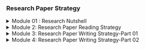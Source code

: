 ### Research Paper Strategy
<details>
<summary>Module 01 : Research Nutshell</summary>

<details>
<summary>Class 01 : Basic of Research and Research Paper</summary>

**What is Research**

- Research is defined as the creation of new knowledge and/or the use of existing
knowledge in a new and creative way so as to generate new concepts, methodologies and understandings.
- This could include synthesis and analysis of previous research
to the extent that it leads to new and creative outcomes.

**Aim of Research**

- New Knowledge / Information
- Finding Application
- Verifying existing knowledge
- To improve the life style

**What is important feature ?**

- Quality Research
    
    > It is important to maintain quality than quantity. It should be good, verified research.
    > 

**Research Paper**

- A paper that outlines a research challenge, explains why it is important to solve, describes a new solution/answer, and provides some verifications.

**Research paper Example (`Journal Paper`)**

- [Moving Object Detection Using Ultrasonic Radar with Proper Distance, Direction, and Object Shape Analysis](https://www.semanticscholar.org/paper/Moving-Object-Detection-Using-Ultrasonic-Radar-with-Biswas-Abedin/85be687d28b02c914fa6b36dbb03966604a14487)
- Title
- Author names
- Researcher affiliation
- Keywords
- Abstract
- Introduction
- literature review
- Methodology
- Flowchart + Block diagram + Picture
- Result + Result analysis + Visual representation + Graphs
- Discussion
- Comparison with previous work
- Conclusions
- References

**Necessary Tips For Enhancing Skill**

- Finding relevant sources
- Language proficiency
- Organizing information
- Time management

</details>

<details>

<summary>Class 02 : Types of Research Paper and Research Paper Length</summary>

**Types of Research Paper**

- Analytical Research Paper (review paper)
    - A review paper refers to the study and survey of a recently published research paper on a specific topic or subject.
    
    > In analytical writing, an author gathers information from a number of credible and reliable sources and then combines the information to come up with an analysis in the form of an essay.
    >
- Argumentative (Persuasive) Research Paper Definition Paper (problem statement - idea)
    - When a researchers partake in an original study or investigation of a unique topic, the findings of that study are presented as a research paper.
    
    > The argumentative writing goes beyond demonstrating your ideas in a manner that support your thesis statement. An author takes one side of an argument and develops it.
    > 
- Compare and Contrast Paper
- Cause and Effect Paper
- Interpretative Paper
- Experimental Research Paper

**Length of Research Paper**

- Conference Paper `4-6` Pages.
- Journal Paper `12 or more than 20` Pages.

**Conference Paper Example**

- [Hybrid CNN-SVM Model for Brain Tumor Classification utilizing Different Datasets](https://ieeexplore.ieee.org/document/9641201)
- Title
- Author name
- Authors affiliation
- Abstract
- Keywords
- Introduction
- Methodology
- Dataset details
- Steps , flowchart , block diagram
- Research analysis
- Environment
- Mathematical expression
- Comparison
- Conclusions
- Acknowledgement
- References (`14-18`)

**Which Paper is Best**

- It is difficult to say which is best
- Both Research & Review paper are good.
- Focus on where the paper will be submitted.
- Must justify the value of a journal / conference before publishing there.

**Should I Submit My Paper to a Conference or a Journal**

- It depend on research topic
- If it required more analysis —> `Journal Paper`
- Less length analysis —> `Conference Paper`
- Must verify the quality before submission.

</details>

<details>
<summary>Class 03 : Why Research Paper Writing is Important </summary>

**Importance of Research Paper Writing**

- Research sharing, representation of research findings
- Develop critical evaluation ability
- Develop reasoning skills
- Enhance technical writing  proficiency
- Important for research based careers

**When should we need to start writing?**

- After finishing the overall experiment
- After organizing all resources
- After obtaining all the significant outcomes
- Must ensure that your experiment / analysis / process done perfectly

**Important Factors**

- Selection of research topic
- Regularity
- Patience
- Dedication

**Novelty in research**

- What’s new in your research
- What improvement is done
- What significant of that development

</details>

<details>
<summary>Quiz</summary>

1. **It’s not waste of time if**

- [ ]  One is unable to find out the limitation
- [x]  Both (i) & (iii) are correct
- [ ]  One is unable to find the research gap

2. **When should we need to start writing of research paper?**

- [ ]  When all experimental process is finished
- [ ]  When we already finish collecting resource
- [x]  When all experimental process is done and data is obtained

3. **One the important factor of research is:**

- [ ]  Help to build self confidence
- [x]  Quality of research paper
- [ ]  Quantity of research paper

4. **_______ proficiency is helpful for improved research paper writing.**

- [ ]  Writing
- [ ]  Describing problem statement
- [x]  Language

5. **Which paper provides new investigation?**

- [ ]  Survey research paper
- [x]  Research paper or Experimental research paper
- [ ]  Review research paper

</details>

</details>

<details>

<summary>Module 2: Research Paper Reading Strategy</summary>

<details>

<summary>Class 01 : Why reading research paper is imperative / How to get research papers</summary>

 **Why reading research paper is imperative?**
        
- To get the proper idea
    - Basic idea on that topic
    - methodology
    - working procedure
- To keep updated yourself
    - get idea from old research
    - update information
- To find out the limitations
    - challenging task solution
    - find the limitation on that challenge
    - previous research limitations

**How to get research papers**

| Source | Uses | Link |
| --- | --- | --- |
| Google Scholar | Find the related papers. | https://scholar.google.com/ |
| Sci-Hub | Provide the DOI. | https://sci-hub.se/ |
| ResearchGate | Find the author and paper. | https://www.researchgate.net/ |
| Approach to authors | You can request for that paper. |  |
| ORCID | Open Researcher and Contributor IDentifier . Uniquely identify authors and contributors. | https://orcid.org/ |
| Scopus | Indexing Abstract and citation database. | https://www.scopus.com/home.uri |
| Academia | A for-profit open repository of academic articles free to read by visitors. | https://www.academia.edu/ |

</details>

<details>

<summary>Class 02 : How to read papers in effective way</summary>

**How to read papers in effective way**

- Take your time
- Try to understand
- Be patient
- Take help

**Strategies**

- Read the title
    - does it suit for my research
    - is it related to my research
- Look through the abstract
    - get the idea of that paper
- Go to the Conclusion
    - get the summary of the research
    - result of the end research
    - some researchers write the limitation in this part and what is future plan of his research
- Think about Context and Contribution
    - what problem is solved by this research

**Read more if it pass the strategies**

- Understand the methodology
    - problem can be solved in many way
    - what method is used by the author to solve the problem
    - understand that method
- Read the result and other sections
    - what result that author found
    - how the author analyses
    - how much I need to improve that result
- Finding innovation, hidden failings / assumptions
    - What innovation is found by this research
    - what was author contribution
    - find the limitation
- Notes everything

**Presentation Takeaways**

- Picture
- Graphs
- Flowcharts
- Diagrams

**How many papers we need to read before publishing**

- There is no limit
    - read until get enough knowledge about that topic

**Critically select the most important papers**

- Find the best paper that suit my topic
- gather important information

</details>

<details>

<summary>Quiz</summary>

1. **When we are reading a research paper we need to take enough time to understand it.**

- [ ]  False
- [x]  True

2. **We need to search the appropriate resource for own research and for that we**

- [ ]  We look first at the methodology section of that paper
- [ ]  We look first at the Abstract part of that paper
- [x]  We look first at the title of that paper

3. **Without knowing the topic properly it’s impossible to do great research**

- [x]  True
- [ ]  False

</details>

</details>

<details>
<summary>Module 3: Research Paper Writing Strategy-Part 01</summary>

<details>
<summary>Class 01 : Writing the first draft / Proper Research Title / Key word</summary>

**How to Write Title**

- Make a draft paper
    - Just in organized way
    - Without any format
- Let’s recap the format
    - Try to know the details of each point
        - Paper title
        - Keywords
        - Abstract
        - Introduction
        - Literature Review / Background Study
        - Methodology
        - Result
        - Discussion (`Journal paper`)
        - Conclusion
        - Reference
        - Acknowledgement

**Paper Title**

- Simple
- Catchy
- Enough details
- Unique
- Concise
- Interesting
- Word limit (mentioned in `journal / Conference` site)
- Author guidelines (mentioned in `journal / Conference` site)
    - **Things to avoid**
        - Unnecessary information
        - Which is not 100% related to your paper
        - Too elaborate
    - **Example**
        - [A Deep Learning Approach for Brain Tumor Classification and Segmentation Using a Multiscale Convolutional Neural Network](https://www.mdpi.com/2227-9032/9/2/153)
        - [Moving Object Detection Using Ultrasonic Radar with Proper Distance, Direction, and Object Shape Analysis](https://e-journal.unair.ac.id/JISEBI/article/view/18840)
        - [Hybrid CNN-SVM Model for Brain Tumor Classification utilizing Different Datasets](https://ieeexplore.ieee.org/document/9641201)

**Keywords**

- Essential words
- Well connected with concepts
    
    > its a word ! Not Sentence

</details>

<details>
<summary>Class 02 : Abstract</summary>

**How to write Abstract**

- Full research paper summary
- Write at the end
- Within `150-300` words
- It’s not a summary of methodology
- Well composed
- Specific & clear
- Must be well written
- Maximum `4 lines`
    - **What it contains**
        - Background Theme
            - What actually I am working on
            - background of that topic
        - Objective / Problem Statement
            - Purpose of this research
            - Aim of the research
            - What problem can be solved
            - Contribution
        - Method
            - which method I used to solved it
            - overview on that method in few lines
        - Result
            - outcome of the research
            - outcome good or bad
            - how much good or bad it is
        - Conclusion
            - Clear understanding
            - What I have analyses
            - finding of the whole research
    - **Need to avoid**
        - start writing randomly
        - missing the problem statement
        - including laboratory procedures
        - irrelevant topic
        - too elaborate
    - **Example**
        
        [Source](https://www.mdpi.com/2227-9032/9/2/153)
        
        ```
        In this paper, we present a fully automatic brain tumor segmentation and classification
        model using a Deep Convolutional Neural Network that includes a multiscale approach. 
        One of the differences of our proposal with respect to previous works is that input 
        images are processed in three spatial scales along different processing pathways. This
        mechanism is inspired in the inherent operation of the Human Visual System. The proposed
        neural model can analyze MRI images containing three types of tumors: meningioma, glioma,
        and pituitary tumor, over sagittal, coronal, and axial views and does not need preprocessing
        of input images to remove skull or vertebral column parts in advance. The performance
        of our method on a publicly available MRI image dataset of 3064 slices from 233 patients
        is compared with previously classical machine learning and deep learning published methods. 
        In the comparison, our method remarkably obtained a tumor classification accuracy of 0.973,
        higher than the other approaches using the same database.
        ```
        
        [Source](https://e-journal.unair.ac.id/JISEBI/article/view/18840)
        
        ```
        Background: In its early development, radar (radio detection and ranging) was primarily 
        used by the navy, the military, and the aviation services, as well as space organizations
        for security and monitoring purposes. Nowadays, the demand of radar is expanding. 
        Research has been conducted to overcome the limitations of radar.
        
        Objective: One of the current limitations to detect moving object. The current paper aims
        to fill the gap in the literature by using a radar system in the identification of moving
        object, capturing the distance, direction, radar pulse duration and object shape simultaneously.
        Velocity or the object’s speed towards or away from the radar was determined by using an
        algorithm to obtain the precision.
        
        Methods: The accuracy of distance measurement and angle is ensured by comparing the real
        values and the values obtained by the radar. The objects under study consist of metal 
        and non-metal. Novelty of this work is the accurate detection of moving objects with 
        suitable algorithms using only one Arduino UNO and one ultrasonic sensor.
        
        Results: The experiment design yielded much better efficiency than previous works. 
        The proposed method predicted the exact speed of the object detected by the radar system.
        The experiment has successfully proven the accuracy of moving object sensor.
        
        Conclusion: Besides proper distance and velocity, a large set of data was taken to 
        find the accuracy of the radar for objects of different shapes. For a cylindrical object,
        the radar provided 100% efficiency in a constant environment when the object was 5 cm away.
        The accuracy decreased to 30% when the distance was 17 cm away. The limitation of this 
        system is that it was unable to detect small object or if the object was very close (1 cm).
        ```
        
    - **When we should write the “Abstract” Section?**
        - write at the end of the research
        - also can be written after methodology

</details>

<details>
<summary>Class 03 : Introduction</summary>

**How to write Introduction**

- It is called foundation of research
- State your research theme
- Be original
- Explain key terms
- Size is important
- Coherence (one by one maintain sequence)
    - **What it contains**
        - What is the topic of research study?
            - Explain my topic
            - What previous researcher did
            - basic idea
        - What is the importance?
            - explain why this is important
        - Past research situation
            - is there any gap previous research
            - limitation
            - why it required to fulfil
            - logical and reference of problem that solve and result difference
        - What is the contribution of this study
            - which challenge I took
            - what I contributed to solve a problem
            - novelty
        - How this paper is organized?
            - how I organized the paper
        - **Overall introduction will contain**
            - Starting the intent of your study
            - Outlining the key characteristics of your study
            - Describing important results
            - Giving a brief overview of the structure of the paper
    - **Example**
        - [Moving Object Detection Using Ultrasonic Radar with Proper Distance, Direction, and Object Shape Analysis](https://e-journal.unair.ac.id/JISEBI/article/view/18840)
        - [A Deep Learning Approach for Brain Tumor Classification and Segmentation Using a Multiscale Convolutional Neural Network](https://www.mdpi.com/2227-9032/9/2/153)
    - **Not to forget!**
        - To include “Problem Statement”
            - First discuss previous paper
            - State which problem we are trying to solve
        - To include “limitations / research gap” in the studies
            - What was previous research limitation
            - how to overcome those

</details>

<details>
<summary>Class 04 : Literature Review</summary>

**How to write literature review**

- It is not same as introduction
- It is not mandatory
- it can be added inside introduction part
- also known as `Background Study`
- It is a survey of scholarly sources (books, journal, articles, theses) related to specific topic or research
    - **It Provides**
        - an overview of current knowledge
        - allowing you to identify relevant theories, methods.
        - gaps in exiting research
    - **In depth**
        - A formal literature review is an evidence-based , in-depth analysis of a subject.
        - Conducting a literature review requires to gather information on a subject or evidence to support a hypothesis.
        - It is essential to read published peer-reviewed original research articles to formulate your literature review.
    - **Need to avoid!!**
        - start writing randomly
        - including experimental procedures
        - irrelevant research study
        - making it too elaborate
        - copy paste
    - **How to organize**
        
        ```mermaid
        %%{init: {'theme': 'dark', "flowchart" : { "curve" : "basis" } } }%%
        graph TD
            A[Finding Resources] --> B[Try to undersand the methodology]
            B -->C[Critical Analysis]
            C -->D[Finding Research Gap]
            D -->E[Compare it with your research]
        ```
        
    - **Literature Review (Conference paper vs Journal paper)**
        
        ```mermaid
        %%{init: {'theme': 'dark', "flowchart" : { "curve" : "basis" } } }%%
        graph LR
            subgraph Journal Paper
            a[Literature review]-->b[Mandatory]
            a[Literature review]-->c[Elaborate and more enrich]
            end
            subgraph Conference paper
            d[Literature review]-->e[Not Mandatory]
            d[Literature review]-->f[Short and more Specific]
            end
        ```
        
    - **Example**
        - [Moving Object Detection Using Ultrasonic Radar with Proper Distance, Direction, and Object Shape Analysis](https://e-journal.unair.ac.id/JISEBI/article/view/18840)
        - [A Deep Learning Approach for Brain Tumor Classification and Segmentation Using a Multiscale Convolutional Neural Network](https://www.mdpi.com/2227-9032/9/2/153)

</details>

<details>
<summary>Class 05 : Methodology</summary>

**How to write Methodology**

- It carries more important
- represent in a way to understand by the reader
- Description each and everything of your research process
- Clear details
- effective representation of framework
- Must mention Quantitative Analysis
    - **It provides**
        - an overview of research procedures
        - allowing to know details
        - exact contribution
- **Methodology steps**
    
    ```mermaid
    %%{init: {'theme': 'dark', "flowchart" : { "curve" : "basis" } } }%%
    graph TD
        A[Describe the process step by step] --> B[Description of collection]
        B -->C[Description of sub-steps]
        C -->D[How you measured]
    ```
    
- **Need to avoid!**
    - Monotonous writing pattern
        - represent in interesting way
    - Including
        - must have necessary things
        - include every method used in research
    - Irrelevant research study
        - avoid irrelevant things
    - Making it too elaborate
        - it should be well organized
        - reader must understand
        - simple way of describing
    - copy paste
- **Important Part of Methodology**
    - Represent it many way
    - Methodology diagram, flowchart
    - Software: [`Draw.io`](http://Draw.io) ,[`Google Slides`](https://docs.google.com/presentation/)
- **Must Mention - Quantitative Analysis**
    - Data Model Parameter Statistical values
        - must include data
        - data processing
        - data category
        - model history
        - model parameter
        - experiment history
- **Example**
    - [Moving Object Detection Using Ultrasonic Radar with Proper Distance, Direction, and Object Shape Analysis](https://e-journal.unair.ac.id/JISEBI/article/view/18840)
    - [A Deep Learning Approach for Brain Tumor Classification and Segmentation Using a Multiscale Convolutional Neural Network](https://www.mdpi.com/2227-9032/9/2/153)

</details>

<details>
<summary>Quiz</summary>

1. **Abstract is nothing but an overall summary of research work.**
- [ ]  True
- [x]  False
2. **The research paper title must be**
- [x]  Complete with (A) and (B)
- [ ]  Simple
- [ ]  Concise
3. **______ must be mentioned in “Literature Review” section.**
- [x]  In-depth analysis
- [ ]  Analysis the result properly
- [ ]  Experimental procedure
4. **Elaborate your title to make perfect one**
- [ ]  True
- [x]  False
5. **Which one is correct?**
- [ ]  Abstract must contain - Small introduction➡️Research aim ➡️ Previous research study
- [ ]  Abstract must contain - Research aim ➡️ Problem Statement ➡️ Research methodology summary
- [x]  Abstract must contain - Small introduction➡️Problem Statement ➡️ Research aim
6. **“Methodology” section must contain:**
- [x]  Description of Data collection
- [ ]  Statement of research limitation
- [ ]  Description of obtained result

</details>

</details>

<details>
<summary>Module 4: Research Paper Writing Strategy-Part 02</summary>

<details>
<summary>Class 01 : Result</summary>

**How to Write Result**

- Reporting the findings of study
    - what we wanted to do
    - what we get
    - report key finding
- Presenting the result sequentially
    - maintain the sequence
- Organizing the result properly
    - reader must understand easily
- Interpreting the findings of study
    - Interpreting the output we get
    - table , figure details
    - table data
    - what data calculated
- Explaining the experimental setup / environment
    - What we used in experiment
    - experiment environment
    - eg: python ,hardware etc
- Accurate calculation
    - Data calculation
    - equation used
    - result of the calculation
- Clear image captioning, Table arrangement
    - image used details
    - table data details
    - how we get the output
- Interpreting all figures and tables
    - all used table interpreting
    - what this figure used for
    - details etc
- Explaining how the result is improving the challenging task
    - How my result is improve
    - previous result vs my result

**What Should be Written**

- Data presentation in tables, charts, graphs, and other figures
    - reader should understand it
    - represent it in simple way
    - represent it in many ways
- A contextual analysis of this data explaining its meaning in sentence
    - explain the data
- All data that corresponds to the central research question
    - which challenge I worked on
    - which gap I am filling
- All secondary findings (secondary outcomes, subgroup analysis, etc)
    - analyzing the secondary findings

**Not to Forget**

- Presenting more than one result in one figure effectively
    - reduce the number of similar result
- Writing “Result” part more concisely
    - not too much elaborate
    - follow the limitation
- Maintaining “Figure Quality”
    - image quality must be clear
- Converting Table of Figure
    - use `Microsoft Excel` to convert
- How to minimize the number of figure and tables
    - reduce according the limit
    - not too much lengthy

**Example**

- [Moving Object Detection Using Ultrasonic Radar with Proper Distance, Direction, and Object Shape Analysis](https://e-journal.unair.ac.id/JISEBI/article/view/18840)
- [A Deep Learning Approach for Brain Tumor Classification and Segmentation Using a Multiscale Convolutional Neural Network](https://www.mdpi.com/2227-9032/9/2/153)

</details>

<details>
<summary>Class 02 : Discussion</summary>

**How to write Discussion**

- It is optional
- we can add it in result part
- Author describes, analyzes, and interprets their findings.
- explain the significance of those result
- tie everything back to the research question
- how do the result bridge the gap

**What is the purpose of a Discussion Section**

- The discussion reviews the findings and puts them into the context of the overall research.
- It brings together all the sections that came before it and allows a reader to see the connections between each part of the research paper.
- In a discussion section, the author engages in three necessary steps: interpretation, analysis, and explanation.
- An effective discussion section will tell a reader why the research results are important and where they fit in the current literature.

**How to organize “Discussion” Section**

```mermaid
%%{init: {'theme': 'dark', "flowchart" : { "curve" : "basis" } } }%%
graph TD
    A[Summarize the key findings,</br> place the findings in context] --> B[Mention and discuss </br>any unexpected results]
    B -->C[Address limitations or</br> weaknesses in the research]
    C -->D[Conclude with a restatement of the most</br> significant findings and their implications]
```

**Things to avoid**

- Don’t rewrite the result section
- Don’t draw conclusions from the findings without support
- Don’t bring up new information
- Don’t analyze only literature section

**Example**

- [Moving Object Detection Using Ultrasonic Radar with Proper Distance, Direction, and Object Shape Analysis](https://e-journal.unair.ac.id/JISEBI/article/view/18840)
- [A Deep Learning Approach for Brain Tumor Classification and Segmentation Using a Multiscale Convolutional Neural Network](https://www.mdpi.com/2227-9032/9/2/153)

</details>

<details>
<summary>Class 03 : Conclusion</summary>

**How to write Conclusion**

- The conclusion of a research paper restates the research problem, summarizes your arguments or findings, and discusses the implications
- You can also include the future work of your research
- Indicate opportunities for future research
- **What is the main purpose of a Conclusion Section**
    - Restating the research problem which is addressed in the paper
        - which problem I am solving
    - Summarizing the overall arguments or findings
- **Abstract and Conclusion are same?**
    - Abstract —> Its a short note that express the contents of the work
    - Conclusion —> Its a statement / decision reached by the researcher based on findings in the research

**Steps to follow**

```mermaid
%%{init: {'theme': 'dark', "flowchart" : { "curve" : "basis" } } }%%
graph TD
    A[Restate problem and </br>position] --> B[Summarise your key </br>points]
    B -->C[What this argument</br>helps you conclude]
    C -->D[Consider implications </br>or borader significance</br> of the topic]
```

**Things to avoid!!**

- Too elaborate and bring conflict
- To bring unnecessary topics which are not mentioned in the object of your research
- To forget providing negative information and limitations
- To provide in general report

**Not to forget**

- Mentioning limitations but which actually didn’t hamper the core idea of research study
- Maintain the word limit
- Mention future work

**Example**

- [Moving Object Detection Using Ultrasonic Radar with Proper Distance, Direction, and Object Shape Analysis](https://e-journal.unair.ac.id/JISEBI/article/view/18840)
- [A Deep Learning Approach for Brain Tumor Classification and Segmentation Using a Multiscale Convolutional Neural Network](https://www.mdpi.com/2227-9032/9/2/153)

</details>

<details>
<summary>Class 04 : Reference and proper citation & Acknowledgement</summary>

**How to write Reference**

- It helps to avoid plagiarism
- Unethical claim
- Which ideas are your own
- Which ideas are someone else’s
- It shows your understanding of the topic
- gives supporting evidence for ideas, arguments and opinions
- It indicate where you got the work or information from
- Writing style: `APA style`, `MLA style` & `Chicago style`

**Basic Citation Elements**

- Author(s)
- Title(s)
- Source or venue name (e.g. name of the journal it was published or conference where it was presented)
- Editor(s)
- Volume and edition
- Date or year of publication
- Page numbers
- City and country
- Publisher or university for theses
- URL for online sources
- DOI
- Retrieval date for online sources with dynamic content subjected to change

**Citation Styles**

- APA Style Citation —> APA (`American Psychological Association`)
- MLA Style Citation —> MLA (`Modern Language Association`) based in the U.S.
- Chicago/Turabian Style —> These Style are `interchangeable`
- IEEE Style —> Mainly used for reports in `electronics`, `engineering`, `computer science`, `telecommunications`, & `technology`

**Acknowledgement Section**

- it is important sections for academic research papers
- it appreciates all the contributors of the research paper for their efforts
- Not directly connected but help in research

**Why Acknowledgement Section?**

- it helps to identify the contributors you should try to get everyone who is involved in this research
    - it include the following:
        - Who help Authors/ Classmates
        - Colleagues
        - Institution/ Department
        - Funding Organization/ Donor
        - Professors/ Supervisors
        - Administrative personnel
        - Reviewers
- The information supplied in the acknowledgement section of academic writing should be kept concise.

**Some phrases to start acknowledgement :**

- I’m extremely grateful to …
- I’d like to express my deepest thanks to…
- This project would not have been possible without…
- I cannot begin to express my thanks to...…, Who…
- I would like to extend my deepest gratitude to…
- I would like to pay my special regards to …
- I would like to recognize the invaluable assistance of..…
- I would also like to thank…
- I must also thank…
- I’d also like to express my gratitude to…
- Especially, I would like to thank…
- I am very grateful to…
- I should also appreciate…

**Example**

- [Moving Object Detection Using Ultrasonic Radar with Proper Distance, Direction, and Object Shape Analysis](https://e-journal.unair.ac.id/JISEBI/article/view/18840)
- [A Deep Learning Approach for Brain Tumor Classification and Segmentation Using a Multiscale Convolutional Neural Network](https://www.mdpi.com/2227-9032/9/2/153)

</details>

<details>
<summary>Quiz</summary>

1. **“All data that corresponds to the central research question”-is correct for which section?**
    - [ ]  Discussion
    - [ ]  Methodology
    - [x]  Result
2. **“interpretation, analysis, and explanation”-three are important for which section?**
    - [ ]  Result
    - [x]  Discussion
    - [ ]  Methodology
3. **“Abstract” and “Conclusion” are predominantly homogeneous**
    - [ ]  False
    - [x]  True
4. **“Don’t draw conclusions from the findings without support”-this statement is correct for which section?**
    - [x]  Discussion
    - [ ]  Conclusion
    - [ ]  Result
5. **Which points are correct for “Result” section?**
    - [ ]  Proper interpretation of result
    - [ ]  Statement of improved result
    - [x]  All above are correct
    - [ ]  Experimental values
6. **Conclusion section needs to**
    - [ ]  Showing the contrast between the previous and proposed result
    - [ ]  State the previous results
    - [x]  Summarize all arguments
7. **References are not only important for listing authentic sources but also**
    - [ ]  It can provide extra information to readers
    - [ ]  It can enhance your acceptance rate of research paper
    - [x]  Both (A) and (B) are correct

</details>

</details>